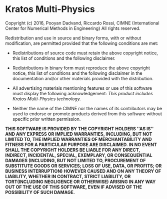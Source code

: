 # Kratos Multi-Physics

Copyright (c) 2016, Pooyan Dadvand, Riccardo Rossi, CIMNE (International Center for Numerical Methods in Engineering)
All rights reserved.

Redistribution and use in source and binary forms, with or without modification, are permitted provided that the following conditions are met:

* Redistributions of source code must retain the above copyright notice, this list of conditions and the following disclaimer.
* Redistributions in binary form must reproduce the above copyright notice, this list of conditions and the following disclaimer in the documentation and/or other materials provided with the distribution.
* All advertising materials mentioning features or use of this software must display the following acknowledgement: _This product includes Kratos Multi-Physics technology._

* Neither the name of the CIMNE nor the names of its contributors may be used to endorse or promote products derived from this software without specific prior written permission.
	
**THIS SOFTWARE IS PROVIDED BY THE COPYRIGHT HOLDERS ''AS IS'' AND ANY EXPRESS OR IMPLIED WARRANTIES, INCLUDING, BUT NOT LIMITED TO, THE IMPLIED WARRANTIES OF MERCHANTABILITY AND FITNESS FOR A PARTICULAR PURPOSE ARE DISCLAIMED. IN NO EVENT SHALL THE COPYRIGHT HOLDERS BE LIABLE FOR ANY DIRECT, INDIRECT, INCIDENTAL, SPECIAL, EXEMPLARY, OR CONSEQUENTIAL DAMAGES (INCLUDING, BUT NOT LIMITED TO, PROCUREMENT OF SUBSTITUTE GOODS OR SERVICES; LOSS OF USE, DATA, OR PROFITS; OR BUSINESS INTERRUPTION) HOWEVER CAUSED AND ON ANY  THEORY OF LIABILITY, WHETHER IN CONTRACT, STRICT LIABILITY, OR TORT(INCLUDING NEGLIGENCE OR OTHERWISE) ARISING IN ANY WAY OUT OF THE USE OF THIS SOFTWARE, EVEN IF ADVISED OF THE POSSIBILITY OF SUCH DAMAGE.**